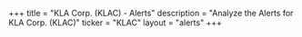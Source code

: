 +++
title = "KLA Corp. (KLAC) - Alerts"
description = "Analyze the Alerts for KLA Corp. (KLAC)"
ticker = "KLAC"
layout = "alerts"
+++


